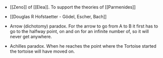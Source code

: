 -  [[Zeno]] of [[Elea]]. To support the theories of [[Parmenides]]  

- [[Douglas R Hofstaetter - Gödel, Escher, Bach]]

- Arrow (dichotomy) paradox. For the arrow to go from A to B it first has to go to the halfway point, on and on for an infinite number of, so it will never get anywhere.
- Achilles paradox. When he reaches the point where the Tortoise started the tortoise will have moved on. 
